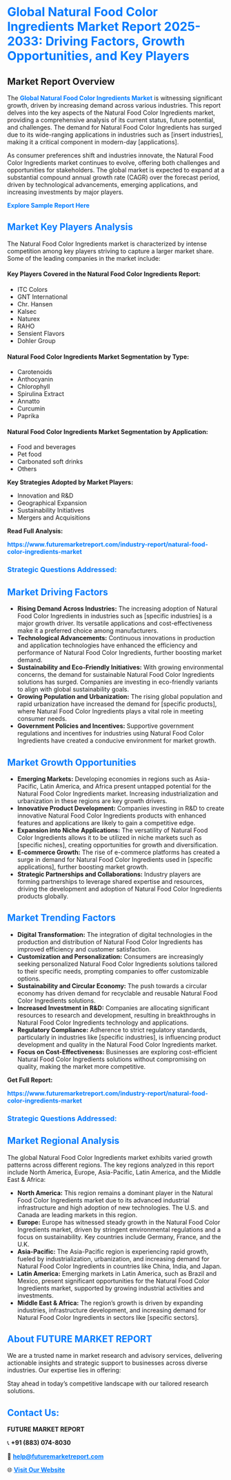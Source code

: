 <h1 style="color: #007BFF;">Global Natural Food Color Ingredients Market Report 2025-2033: Driving Factors, Growth Opportunities, and Key Players</h1>

<section id="overview">
<h2>Market Report Overview</h2>
<p>The <a href="https://www.futuremarketreport.com/industry-report/natural-food-color-ingredients-market" style="color: #007BFF; text-decoration: none;"><strong>Global Natural Food Color Ingredients Market</strong></a> is witnessing significant growth, driven by increasing demand across various industries. This report delves into the key aspects of the Natural Food Color Ingredients market, providing a comprehensive analysis of its current status, future potential, and challenges. The demand for Natural Food Color Ingredients has surged due to its wide-ranging applications in industries such as [insert industries], making it a critical component in modern-day [applications].</p>
<p>As consumer preferences shift and industries innovate, the Natural Food Color Ingredients market continues to evolve, offering both challenges and opportunities for stakeholders. The global market is expected to expand at a substantial compound annual growth rate (CAGR) over the forecast period, driven by technological advancements, emerging applications, and increasing investments by major players.</p>
</section>

<section id="overview">
<p><a href="https://www.futuremarketreport.com/request-sample/reportId=63701" style="color: #007BFF; text-decoration: none;"><strong>Explore Sample Report Here</strong></a></p>
</section>

<section id="key-players">
<h2 style="color: #007BFF;">Market Key Players Analysis</h2>
<p>The Natural Food Color Ingredients market is characterized by intense competition among key players striving to capture a larger market share. Some of the leading companies in the market include:</p>
<h4>Key Players Covered in the Natural Food Color Ingredients Report:</h4>
<ul><li>ITC Colors</li><li>GNT International</li><li>Chr. Hansen</li><li>Kalsec</li><li>Naturex</li><li>RAHO</li><li>Sensient Flavors</li><li>Dohler Group</li></ul>
<h4>Natural Food Color Ingredients Market Segmentation by Type:</h4>
<ul><li>Carotenoids</li><li>Anthocyanin</li><li>Chlorophyll</li><li>Spirulina Extract</li><li>Annatto</li><li>Curcumin</li><li>Paprika</li></ul>

<h4>Natural Food Color Ingredients Market Segmentation by Application:</h4>
<ul><li>Food and beverages</li><li>Pet food</li><li>Carbonated soft drinks</li><li>Others</li></ul>
<p><strong>Key Strategies Adopted by Market Players:</strong></p>
<ul>
<li>Innovation and R&D</li>
<li>Geographical Expansion</li>
<li>Sustainability Initiatives</li>
<li>Mergers and Acquisitions</li>
</ul>
</section>

<section>
<p><strong>Read Full Analysis: </strong></p><a href="https://www.futuremarketreport.com/industry-report/natural-food-color-ingredients-market" style="color: #007BFF; text-decoration: none;"><strong>https://www.futuremarketreport.com/industry-report/natural-food-color-ingredients-market</strong></a>
<h3 style="color: #007BFF;">Strategic Questions Addressed:</h3>
</section>

<section id="driving-factors">
<h2 style="color: #007BFF;">Market Driving Factors</h2>
<ul>
<li><strong>Rising Demand Across Industries:</strong> The increasing adoption of Natural Food Color Ingredients in industries such as [specific industries] is a major growth driver. Its versatile applications and cost-effectiveness make it a preferred choice among manufacturers.</li>
<li><strong>Technological Advancements:</strong> Continuous innovations in production and application technologies have enhanced the efficiency and performance of Natural Food Color Ingredients, further boosting market demand.</li>
<li><strong>Sustainability and Eco-Friendly Initiatives:</strong> With growing environmental concerns, the demand for sustainable Natural Food Color Ingredients solutions has surged. Companies are investing in eco-friendly variants to align with global sustainability goals.</li>
<li><strong>Growing Population and Urbanization:</strong> The rising global population and rapid urbanization have increased the demand for [specific products], where Natural Food Color Ingredients plays a vital role in meeting consumer needs.</li>
<li><strong>Government Policies and Incentives:</strong> Supportive government regulations and incentives for industries using Natural Food Color Ingredients have created a conducive environment for market growth.</li>
</ul>
</section>

<section id="growth-opportunities">
<h2 style="color: #007BFF;">Market Growth Opportunities</h2>
<ul>
<li><strong>Emerging Markets:</strong> Developing economies in regions such as Asia-Pacific, Latin America, and Africa present untapped potential for the Natural Food Color Ingredients market. Increasing industrialization and urbanization in these regions are key growth drivers.</li>
<li><strong>Innovative Product Development:</strong> Companies investing in R&D to create innovative Natural Food Color Ingredients products with enhanced features and applications are likely to gain a competitive edge.</li>
<li><strong>Expansion into Niche Applications:</strong> The versatility of Natural Food Color Ingredients allows it to be utilized in niche markets such as [specific niches], creating opportunities for growth and diversification.</li>
<li><strong>E-commerce Growth:</strong> The rise of e-commerce platforms has created a surge in demand for Natural Food Color Ingredients used in [specific applications], further boosting market growth.</li>
<li><strong>Strategic Partnerships and Collaborations:</strong> Industry players are forming partnerships to leverage shared expertise and resources, driving the development and adoption of Natural Food Color Ingredients products globally.</li>
</ul>
</section>

<section id="trending-factors">
<h2 style="color: #007BFF;">Market Trending Factors</h2>
<ul>
<li><strong>Digital Transformation:</strong> The integration of digital technologies in the production and distribution of Natural Food Color Ingredients has improved efficiency and customer satisfaction.</li>
<li><strong>Customization and Personalization:</strong> Consumers are increasingly seeking personalized Natural Food Color Ingredients solutions tailored to their specific needs, prompting companies to offer customizable options.</li>
<li><strong>Sustainability and Circular Economy:</strong> The push towards a circular economy has driven demand for recyclable and reusable Natural Food Color Ingredients solutions.</li>
<li><strong>Increased Investment in R&D:</strong> Companies are allocating significant resources to research and development, resulting in breakthroughs in Natural Food Color Ingredients technology and applications.</li>
<li><strong>Regulatory Compliance:</strong> Adherence to strict regulatory standards, particularly in industries like [specific industries], is influencing product development and quality in the Natural Food Color Ingredients market.</li>
<li><strong>Focus on Cost-Effectiveness:</strong> Businesses are exploring cost-efficient Natural Food Color Ingredients solutions without compromising on quality, making the market more competitive.</li>
</ul>
</section>

<section>
<p><strong>Get Full Report: </strong></p><a href="https://www.futuremarketreport.com/industry-report/natural-food-color-ingredients-market" style="color: #007BFF; text-decoration: none;"><strong>https://www.futuremarketreport.com/industry-report/natural-food-color-ingredients-market</strong></a>
<h3 style="color: #007BFF;">Strategic Questions Addressed:</h3>
</section>


<section id="regional-analysis">
<h2 style="color: #007BFF;">Market Regional Analysis</h2>
<p>The global Natural Food Color Ingredients market exhibits varied growth patterns across different regions. The key regions analyzed in this report include North America, Europe, Asia-Pacific, Latin America, and the Middle East & Africa:</p>
<ul>
<li><strong>North America:</strong> This region remains a dominant player in the Natural Food Color Ingredients market due to its advanced industrial infrastructure and high adoption of new technologies. The U.S. and Canada are leading markets in this region.</li>
<li><strong>Europe:</strong> Europe has witnessed steady growth in the Natural Food Color Ingredients market, driven by stringent environmental regulations and a focus on sustainability. Key countries include Germany, France, and the U.K.</li>
<li><strong>Asia-Pacific:</strong> The Asia-Pacific region is experiencing rapid growth, fueled by industrialization, urbanization, and increasing demand for Natural Food Color Ingredients in countries like China, India, and Japan.</li>
<li><strong>Latin America:</strong> Emerging markets in Latin America, such as Brazil and Mexico, present significant opportunities for the Natural Food Color Ingredients market, supported by growing industrial activities and investments.</li>
<li><strong>Middle East & Africa:</strong> The region’s growth is driven by expanding industries, infrastructure development, and increasing demand for Natural Food Color Ingredients in sectors like [specific sectors].</li>
</ul>
</section>

<footer>
<h2 style="color: #007BFF;">About FUTURE MARKET REPORT</h2>
<p>We are a trusted name in market research and advisory services, delivering actionable insights and strategic support to businesses across diverse industries. Our expertise lies in offering:</p>

<p>Stay ahead in today’s competitive landscape with our tailored research solutions.</p>

<h2 style="color: #007BFF;">Contact Us:</h2>
<p><strong>FUTURE MARKET REPORT</strong></p>
<p>📞 <strong>+91 (883) 074-8030</strong></p>
<p>📧 <strong><a href="mailto:help@futuremarketreport.com" style="color: #007BFF;">help@futuremarketreport.com</a></strong></p>
<p>🌐 <strong><a href="https://www.futuremarketreport.com/" style="color: #007BFF;">Visit Our Website</a></strong></p>
</footer>